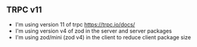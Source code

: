 ## TRPC v11

- I'm using version 11 of trpc https://trpc.io/docs/
- I'm using version v4 of zod in the server and server packages
- I'm using zod/mini (zod v4) in the client to reduce client package size
